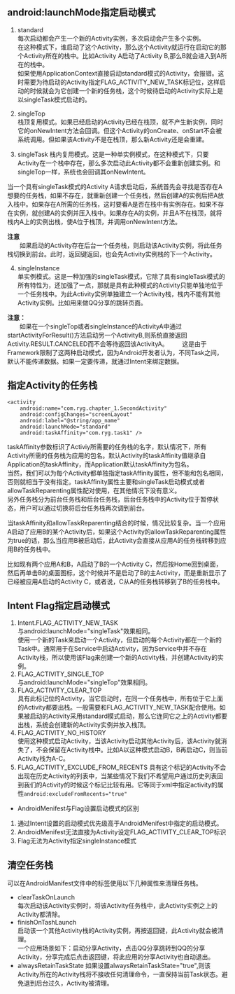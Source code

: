 ## android:launchMode指定启动模式
1. standard    
每次启动都会产生一个新的Activity实例，多次启动会产生多个实例。  
在这种模式下，谁启动了这个Activity，那么这个Activity就运行在启动它的那个Activity所在的栈中。比如Activity A启动了Activity B,那么B就会进入到A所在的栈中。  
如果使用ApplicationContext直接启动standard模式的Activity，会报错。这时需要为待启动的Activity指定FLAG_ACTIVITY_NEW_TASK标记位，这样启动的时候就会为它创建一个新的任务栈，这个时候待启动的Activity实际上是以singleTask模式启动的。

2. singleTop  
栈顶复用模式。如果已经启动的Activity已经在栈顶，就不产生新实例，同时它的onNewIntent方法会回调。但这个Activity的onCreate、onStart不会被系统调用。但如果该Activity不是在栈顶，那么新Activity还是会重建。

3. singleTask
栈内复用模式。这是一种单实例模式，在这种模式下，只要Activity在一个栈中存在，那么多次启动此Activity都不会重新创建实例。和singleTop一样，系统也会回调其onNewIntent。

当一个具有singleTask模式的Activity A请求启动后，系统首先会寻找是否存在A想要的任务栈，如果不存在，就重新创建一个任务栈，然后创建A的实例后把A放入栈中。如果存在A所需的任务栈，这时要看A是否在栈中有实例存在。如果不存在实例，就创建A的实例并压入栈中。如果存在A的实例，并且A不在栈顶，就将栈内A上的实例出栈，使A位于栈顶，并调用onNewIntent方法。

**注意**  
&emsp;&emsp;如果启动的Activity存在后台一个任务栈，则启动该Activity实例，将此任务栈切换到前台。此时，返回键返回，也会先Activity实例栈的下一个Activity。 

4. singleInstance  
单实例模式。这是一种加强的singleTask模式，它除了具有singleTask模式的所有特性为，还加强了一点，那就是具有此种模式的Activity只能单独地位于一个任务栈中。为此Activity实例单独建立一个Activity栈，栈内不能有其他Activity实例。比如用来做QQ分享的跳转页面。

**注意：**  
&emsp;&emsp;如果在一个singleTop或者singleInstance的ActivityA中通过startActivityForResult()方法启动另一个ActivityB,则系统直接返回Activity.RESULT.CANCELED而不会等待返回该ActivityA。
&emsp;&emsp;这是由于Framework限制了这两种启动模式，因为Android开发者认为，不同Task之间，默认不能传递数据。如果一定要传递，就通过Intent来绑定数据。

## 指定Activity的任务栈
```
<activity
    android:name="com.ryg.chapter_1.SecondActivity"
    android:configChanges="screenLayout"
    android:label="@string/app_name"
    android:launchMode="standard"
    android:taskAffinity="com.ryg.task1" />
```
taskAffinity参数标识了Activiy所需要的任务栈的名字，默认情况下，所有Activity所需的任务栈为应用的包名。默认Activity的taskAffinity值继承自Application的taskAffinity，而Application默认taskAffinity为包名。  
当然，我们可以为每个Activity都单独指定taskAffinity属性，但不能和包名相同，否则就相当于没有指定。taskAffinity属性主要和singleTask启动模式或者allowTaskReparenting属性配对使用，在其他情况下没有意义。  
另外任务栈分为前台任务栈和后台任务栈，后台任务栈中的Activity位于暂停状态，用户可以通过切换将后台任务栈再次调到前台。

当taskAffinity和allowTaskReparenting结合的时候，情况比较复杂。当一个应用A启动了应用B的某个Activity后，如果这个Activity的allowTaskReparenting属性为true的话，那么当应用B被启动后，此Activity会直接从应用A的任务栈转移到应用B的任务栈中。
  
比如现有两个应用A和B，A启动了B的一个Activity C，然后按Home回到桌面，然后再单击B的桌面图标，这个时候并不是启动了B的主Activity，而是重新显示了已经被应用A启动的Activity C，或者说，C从A的任务栈转移到了B的任务栈中。

## Intent Flag指定启动模式  
1. Intent.FLAG_ACTIVITY_NEW_TASK  
与android:launchMode="singleTask"效果相同。  
使用一个新的Task来启动一个Activity，但启动的每个Activity都在一个新的Task中。通常用于在Service中启动Activity，因为Service中并不存在Activity栈，所以使用该Flag来创建一个新的Activity栈，并创建Activity的实例。
2. FLAG_ACTIVITY_SINGLE_TOP  
与android:launchMode="singleTop"效果相同。
3. FLAG_ACTIVITY_CLEAR_TOP  
具有此标记位的Activity，当它启动时，在同一个任务栈中，所有位于它上面的Activity都要出栈。一般需要和FLAG_ACTIVITY_NEW_TASK配合使用。如果被启动的Activity采用standard模式启动，那么它连同它之上的Activity都要出栈，系统会创建新的Activity实例并放入栈顶。
4. FLAG_ACTIVITY_NO_HISTORY  
使用这种模式启动Activity，当该Activity启动其他Activity后，该Activity就消失了，不会保留在Activity栈中。比如A以这种模式启动B，B再启动C，则当前Activity栈为A-C。
5. FLAG_ACTIVITY_EXCLUDE_FROM_RECENTS
具有这个标记的Activity不会出现在历史Activity的列表中，当某些情况下我们不希望用户通过历史列表回到我们的Activity的时候这个标记比较有用。它等同于xml中指定activity的属性`android:excludeFromRecents="true"`

- AndroidMenifest与Flag设置启动模式的区别

1. 通过Intent设置的启动模式优先级高于AndroidMenifest中指定的启动模式。
2. AndroidMenifest无法直接为Activity设定FLAG_ACTIVITY_CLEAR_TOP标识
3. Flag无法为Activity指定singleInstance模式

## 清空任务栈  
可以在AndroidManifest文件中的<activity>标签使用以下几种属性来清理任务栈。  
- clearTaskOnLaunch     
每次启动该Activity实例时，将该Activity任务栈中，此Activity实例之上的Activity都清除。
- finishOnTashLaunch  
启动该一个其他Activity栈的Activity实例，再按返回键，此Activity就会被清理。   
一个应用场景如下：启动分享Activity，点击QQ分享跳转到QQ的分享Activity，分享完成后点击返回键，将此应用的分享Activity也自动退出。
- alwaysRetainTaskState
如果设置alwaysRetainTaskState="true",则该Activity所在的Activity栈将不接收任何清理命令，一直保持当前Task状态。避免退到后台过久，Activity被清理。